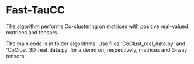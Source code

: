 # Fast-TauCC

The algorithm performs Co-clustering on matrices with positive real-valued matrices and tensors.

The main code is in folder algorithms. Use files 'CoClust_real_data.py' and 'CoClust_3D_real_data.py' for a demo on, respectively, matrices and 3-way tensors.
